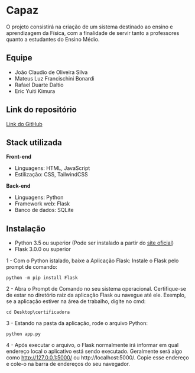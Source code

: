 
# Capaz
O projeto consistirá na criação de um sistema destinado ao ensino e aprendizagem da Física, com a finalidade de servir tanto a professores quanto a estudantes do Ensino Médio.
## Equipe

- João Claudio de Oliveira Silva
- Mateus Luz Francischini Bonardi
- Rafael Duarte Daltio
- Eric Yuiti Kimura
## Link do repositório

[Link do GitHub](https://github.com/JoaoClaudioSilva/certificadora)
## Stack utilizada

**Front-end**
- Linguagens: HTML, JavaScript
- Estilização: CSS, TailwindCSS

**Back-end** 
- Linguagens: Python
- Framework web: Flask
- Banco de dados: SQLite

## Instalação

- Python 3.5 ou superior (Pode ser instalado a partir do [site oficial](https://www.python.org/downloads/))
- Flask 3.0.0 ou superior

1 - Com o Python istalado, baixe a Aplicação Flask: Instale o Flask pelo prompt de comando:
```shell
python -m pip install Flask
```

2 - Abra o Prompt de Comando no seu sistema operacional. Certifique-se de estar no diretório raiz da aplicação Flask ou navegue até ele. Exemplo, se a aplicação estiver na área de trabalho, digite no cmd:

```shell
cd Desktop\certificadora
```

3 - Estando na pasta da aplicação, rode o arquivo Python: 
```shell
python app.py
```

4 - Após executar o arquivo, o Flask normalmente irá informar em qual endereço local o aplicativo está sendo executado. Geralmente será algo como http://127.0.0.1:5000/ ou http://localhost:5000/. Copie esse endereço e cole-o na barra de endereços do seu navegador.
